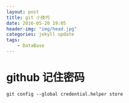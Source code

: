 ```yaml
---
layout: post
title: git 小技巧
date: 2016-05-20 19:05
header-img: "img/head.jpg"
categories: jekyll update
tags:
    - DataBase
---
```


# github 记住密码
```
git config --global credential.helper store
```
